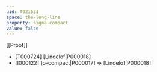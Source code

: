 ```yaml
---
uid: T021531
space: the-long-line
property: sigma-compact
value: false
---
```

[[Proof]]

* [T000724] [Lindelof|P000018]
* [I000122] [$\sigma$-compact|P000017] => [Lindelof|P000018]

